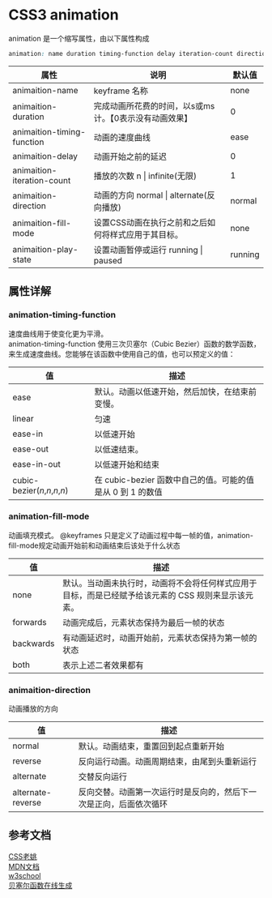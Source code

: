 # CSS3 animation
animation 是一个缩写属性，由以下属性构成
```css
animation: name duration timing-function delay iteration-count direction fill-mode play-state;
```

| 属性                | 说明 | 默认值 |
| ------------------- | -------------------------- | ---- |
| animaition-name     | keyframe 名称 | none |
| animaition-duration | 完成动画所花费的时间，以s或ms计。【0表示没有动画效果】 | 0 |
| animaition-timing-function  | 动画的速度曲线 | ease |
| animaition-delay | 动画开始之前的延迟 | 0 |
| animaition-iteration-count | 播放的次数 n \| infinite(无限) | 1 |
| animaition-direction | 动画的方向 normal \| alternate(反向播放) | normal |
| animaition-fill-mode | 设置CSS动画在执行之前和之后如何将样式应用于其目标。 |none |
| animaition-play-state | 设置动画暂停或运行 running \| paused | running |

## 属性详解
### animation-timing-function
速度曲线用于使变化更为平滑。  
animation-timing-function 使用三次贝塞尔（Cubic Bezier）函数的数学函数，来生成速度曲线。您能够在该函数中使用自己的值，也可以预定义的值：

| 值                            | 描述                                                       |
| ----------------------------- | ---------------------------------------------------------- |
| ease                          | 默认。动画以低速开始，然后加快，在结束前变慢。             |
| linear                        | 匀速                                                       |
| ease-in                       | 以低速开始                                                 |
| ease-out                      | 以低速结束。                                               |
| ease-in-out                   | 以低速开始和结束                                           |
| cubic-bezier(*n*,*n*,*n*,*n*) | 在 cubic-bezier 函数中自己的值。可能的值是从 0 到 1 的数值 |

### animation-fill-mode
动画填充模式。
@keyframes 只是定义了动画过程中每一帧的值，animation-fill-mode规定动画开始前和动画结束后该处于什么状态

| 值        | 描述                                                         |
| --------- | ------------------------------------------------------------ |
| none      | 默认。当动画未执行时，动画将不会将任何样式应用于目标，而是已经赋予给该元素的 CSS 规则来显示该元素。 |
| forwards  | 动画完成后，元素状态保持为最后一帧的状态                    |
| backwards | 有动画延迟时，动画开始前，元素状态保持为第一帧的状态         |
| both      | 表示上述二者效果都有                                       |

### animaition-direction
动画播放的方向

| 值        | 描述                                                         |
| --------- | ------------------------------------------------------------ |
| normal       | 默认。动画结束，重置回到起点重新开始         |
| reverse   | 反向运行动画。动画周期结束，由尾到头重新运行    |
| alternate  | 交替反向运行         |
| alternate-reverse   | 反向交替。动画第一次运行时是反向的，然后下一次是正向，后面依次循环    |

## 参考文档
[CSS老姚](https://juejin.im/post/5cdd178ee51d456e811d279b)  
[MDN文档](https://developer.mozilla.org/zh-CN/docs/Web/CSS/animation)  
[w3school](https://www.w3school.com.cn/cssref/pr_animation.asp)  
[贝塞尔函数在线生成](https://cubic-bezier.com/#.17,.67,.83,.67) 